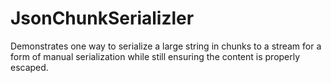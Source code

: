 # JsonChunkSerializler

Demonstrates one way to serialize a large string in chunks to a stream for a form of manual serialization while still ensuring the content is properly escaped.
